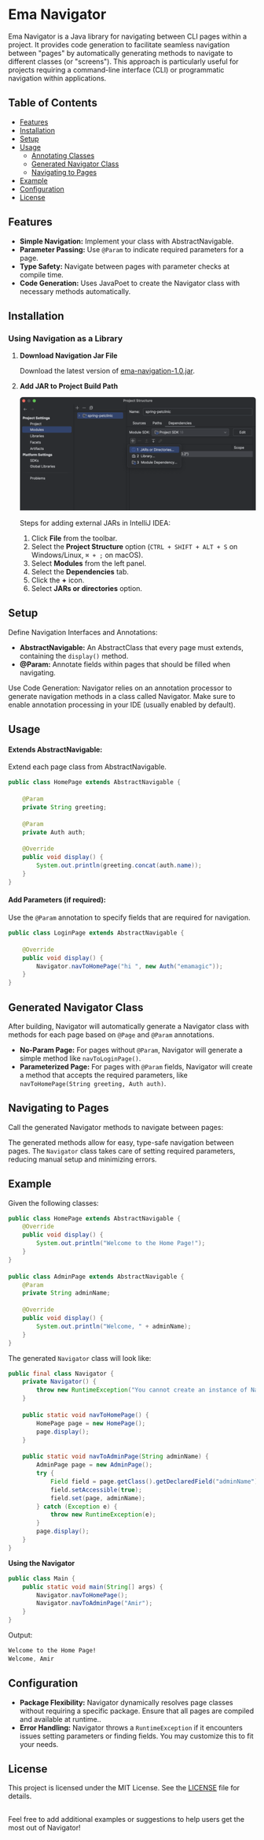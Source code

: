 
# Ema Navigator

Ema Navigator is a Java library for navigating between CLI pages within a project. It provides code generation to facilitate seamless navigation between "pages" by automatically generating methods to navigate to different classes (or "screens"). This approach is particularly useful for projects requiring a command-line interface (CLI) or programmatic navigation within applications.

## Table of Contents
- [Features](#features)
- [Installation](#installation)
- [Setup](#setup)
- [Usage](#usage)
  - [Annotating Classes](#annotating-classes)
  - [Generated Navigator Class](#generated-navigator-class)
  - [Navigating to Pages](#navigating-to-pages)
- [Example](#example)
- [Configuration](#configuration)
- [License](#license)

## Features
- **Simple Navigation:** Implement your class with AbstractNavigable.
- **Parameter Passing:** Use `@Param` to indicate required parameters for a page.
- **Type Safety:** Navigate between pages with parameter checks at compile time.
- **Code Generation:** Uses JavaPoet to create the Navigator class with necessary methods automatically.

## Installation

### **Using Navigation as a Library**
1. **Download Navigation Jar File**
  
   Download the latest version of [ema-navigation-1.0.jar](./releases/ema-navigator-1.0.jar).
2. **Add JAR to Project Build Path**
 
   ![Steps to add external JARs in IntelliJ IDEA](./public/add-jar-intellij.png)

   Steps for adding external JARs in IntelliJ IDEA:

   1. Click **File** from the toolbar.
   2. Select the **Project Structure** option (`CTRL + SHIFT + ALT + S` on Windows/Linux, `⌘ + ;` on macOS).
   3. Select **Modules** from the left panel.
   4. Select the **Dependencies** tab.
   5. Click the **+** icon.
   6. Select **JARs or directories** option.
   

## Setup
Define Navigation Interfaces and Annotations:

- **AbstractNavigable:** An AbstractClass that every page must extends, containing the `display()` method.
- **@Param:** Annotate fields within pages that should be filled when navigating.

Use Code Generation: Navigator relies on an annotation processor to generate navigation methods in a class called Navigator. Make sure to enable annotation processing in your IDE (usually enabled by default).

## Usage
#### Extends AbstractNavigable:
Extend each page class from AbstractNavigable.

```java
public class HomePage extends AbstractNavigable {

    @Param
    private String greeting;

    @Param
    private Auth auth;

    @Override
    public void display() {
        System.out.println(greeting.concat(auth.name));
    }
}
```

#### Add Parameters (if required):
Use the `@Param` annotation to specify fields that are required for navigation.

```java
public class LoginPage extends AbstractNavigable {

    @Override
    public void display() {
        Navigator.navToHomePage("hi ", new Auth("emamagic"));
    }
}
```

## Generated Navigator Class
After building, Navigator will automatically generate a Navigator class with methods for each page based on `@Page` and `@Param` annotations.

- **No-Param Page:** For pages without `@Param`, Navigator will generate a simple method like `navToLoginPage()`.
- **Parameterized Page:** For pages with `@Param` fields, Navigator will create a method that accepts the required parameters, like `navToHomePage(String greeting, Auth auth)`.

## Navigating to Pages
Call the generated Navigator methods to navigate between pages:

The generated methods allow for easy, type-safe navigation between pages. The `Navigator` class takes care of setting required parameters, reducing manual setup and minimizing errors.

## Example
Given the following classes:
```java
public class HomePage extends AbstractNavigable {
    @Override
    public void display() {
        System.out.println("Welcome to the Home Page!");
    }
}

public class AdminPage extends AbstractNavigable {
    @Param
    private String adminName;

    @Override
    public void display() {
        System.out.println("Welcome, " + adminName);
    }
}

```

The generated `Navigator` class will look like:
```java
public final class Navigator {
    private Navigator() {
        throw new RuntimeException("You cannot create an instance of Navigator");
    }

    public static void navToHomePage() {
        HomePage page = new HomePage();
        page.display();
    }

    public static void navToAdminPage(String adminName) {
        AdminPage page = new AdminPage();
        try {
            Field field = page.getClass().getDeclaredField("adminName");
            field.setAccessible(true);
            field.set(page, adminName);
        } catch (Exception e) {
            throw new RuntimeException(e);
        }
        page.display();
    }
}

```

**Using the Navigator**
```java
public class Main {
    public static void main(String[] args) {
        Navigator.navToHomePage();
        Navigator.navToAdminPage("Amir");
    }
}

```
Output:
```css
Welcome to the Home Page!
Welcome, Amir
```

## Configuration

- **Package Flexibility:** Navigator dynamically resolves page classes without requiring a specific package. Ensure that all pages are compiled and available at runtime..
- **Error Handling:** Navigator throws a `RuntimeException` if it encounters issues setting parameters or finding fields. You may customize this to fit your needs.



## License
This project is licensed under the MIT License. See the [LICENSE](./LICENSE) file for details.


##
Feel free to add additional examples or suggestions to help users get the most out of Navigator!
